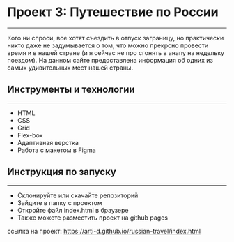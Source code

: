 # Проект 3: Путешествие по России

------

Кого ни спроси, все хотят съездить в отпуск заграницу, но практически никто даже не задумывается о том, что можно прекрсно провести время и в нашей стране (и я сейчас не про сгонять в анапу на недельку поездом).
На данном сайте предоставлена информация об одних из самых удивительных мест нашей страны.

## Инструменты и технологии
------
- HTML
- CSS
- Grid
- Flex-box
- Адаптивная верстка
- Работа с макетом в Figma

## Инструкция по запуску
------
- Склонируйте или скачайте репозиторий
- Зайдите в папку с проектом 
- Откройте файл index.html в браузере
- Также можете разместить проект на github pages

ссылка на проект: https://arti-d.github.io/russian-travel/index.html
